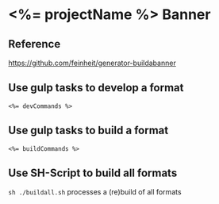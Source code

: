 # <%= projectName %> Banner #

## Reference ##
https://github.com/feinheit/generator-buildabanner


## Use gulp tasks to develop a format
```
<%= devCommands %>
```


## Use gulp tasks to build a format
```
<%= buildCommands %>
```


## Use SH-Script to build all formats
`sh ./buildall.sh` processes a (re)build of all formats
